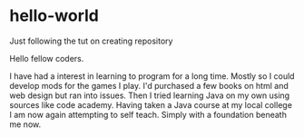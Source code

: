 # hello-world
Just following the tut on creating repository

Hello fellow coders.

I have had a interest in learning to program for a long time.
Mostly so I could develop mods for the games I play.
I'd purchased a few books on html and web design but ran into issues.
Then I tried learning Java on my own using sources like code academy. 
Having taken a Java course at my local college I am now again attempting to self teach. 
Simply with a foundation beneath me now.
